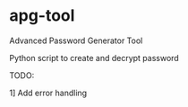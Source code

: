 apg-tool
========

Advanced Password Generator Tool

Python script to create and decrypt password

TODO:

1] Add error handling
